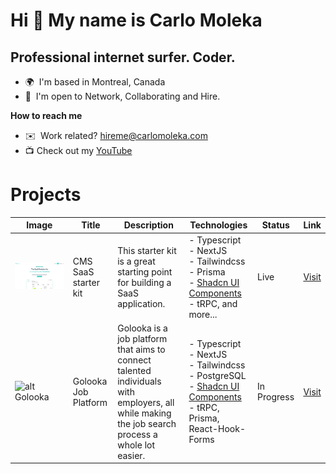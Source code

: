Hi 👋 My name is Carlo Moleka
=============================

Professional internet surfer. Coder.
------------------------------------

*   🌍  I'm based in Montreal, Canada
*   🤝  I'm open to Network, Collaborating and Hire.


**How to reach me**
*   ✉️  Work related? [hireme@carlomoleka.com](mailto:hireme@carlomoleka.com)
*   📺 Check out my [YouTube](https://www.youtube.com/channel/UCe00T7IBPl4pWa8ti4qyPtA)


# Projects

| Image | Title          | Description          | Technologies                   | Status | Link                |
|-------|----------------|----------------------|--------------------------------|--------|---------------------|
| ![alt CMS SaaS Starter Kit](https://github.com/cmoleka/cms-saas-starter-kit/raw/dev/app/opengraph-image.png) | CMS SaaS starter kit     | This starter kit is a great starting point for building a SaaS application. | - Typescript <br> - NextJS <br> - Tailwindcss <br> - Prisma <br> - [Shadcn UI Components](https://ui.shadcn.com/) <br> - tRPC, and more... | Live | [Visit](https://cms-saas-starter-kit.vercel.app/) |
| ![alt Golooka](https://i.imgur.com/YByK1jQ.png) | Golooka Job Platform     | Golooka is a job platform that aims to connect talented individuals with employers, all while making the job search process a whole lot easier. | - Typescript <br> - NextJS <br> - Tailwindcss <br> - PostgreSQL <br> - [Shadcn UI Components](https://ui.shadcn.com/) <br> - tRPC, Prisma, React-Hook-Forms | In Progress | [Visit](https://www.golooka.com) |
